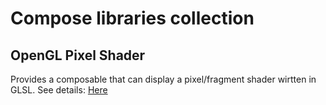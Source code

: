 # Compose libraries collection

## OpenGL Pixel Shader 

Provides a composable that can display a pixel/fragment shader wirtten in GLSL.
See details: [Here](opengl_pixel_shader/README.md)
